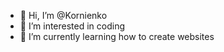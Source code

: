 - 👋 Hi, I’m @Kornienko
- 👀 I’m interested in coding
- 🌱 I’m currently learning how to create websites
